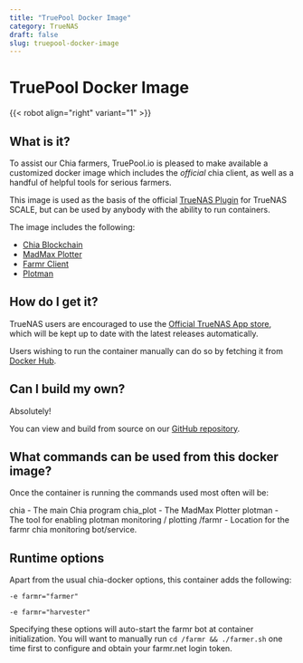 ```yaml
---
title: "TruePool Docker Image"
category: TrueNAS
draft: false
slug: truepool-docker-image
---
```


# TruePool Docker Image

{{< robot align="right" variant="1" >}}

## What is it?

To assist our Chia farmers, TruePool.io is pleased to make available a customized docker image which includes the *official* chia client, as well as a handful of helpful tools for serious farmers.

This image is used as the basis of the official [TrueNAS Plugin](https://www.truenas.com) for TrueNAS SCALE, but can be used by anybody with the ability to run containers.

The image includes the following:

- [Chia Blockchain](https://github.com/Chia-Network/chia-blockchain)
- [MadMax Plotter](https://github.com/madMAx43v3r/chia-plotter)
- [Farmr Client](https://github.com/joaquimguimaraes/farmr)
- [Plotman](https://github.com/ericaltendorf/plotman)

## How do I get it?

TrueNAS users are encouraged to use the [Official TrueNAS App store](/kb/how-to-use-chia-on-truenas/), which will be kept up to date with the latest releases automatically.

Users wishing to run the container manually can do so by fetching it from [Docker Hub](https://hub.docker.com/repository/docker/ixsystems/chia-docker).


## Can I build my own?

Absolutely!

You can view and build from source on our [GitHub repository](https://github.com/truepool/chia-docker).

## What commands can be used from this docker image?

Once the container is running the commands used most often will be:

chia - The main Chia program
chia_plot - The MadMax Plotter
plotman - The tool for enabling plotman monitoring / plotting
/farmr - Location for the farmr chia monitoring bot/service.

## Runtime options

Apart from the usual chia-docker options, this container adds the following:

```
-e farmr="farmer"
```

```
-e farmr="harvester"
```

Specifying these options will auto-start the farmr bot at container initialization. You will want to manually run `cd /farmr && ./farmer.sh` one time first to configure and obtain your farmr.net login token.

